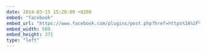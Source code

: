 ```yaml
---
date: 2014-03-15 15:20:09 +0200
embed: "facebook"
embed_url: "https://www.facebook.com/plugins/post.php?href=https%3A%2F%2Fwww.facebook.com%2Fphoto.php%3Ffbid%3D10152129489844865%26set%3Da.10150382045299865.355740.580174864%26type%3D3&width=500"
embed_width: 500
embed_height: 371
type: "left"
---
```

